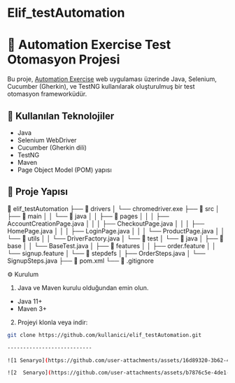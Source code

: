 # Elif_testAutomation
# 🚀 Automation Exercise Test Otomasyon Projesi

Bu proje, [Automation Exercise](https://automationexercise.com) web uygulaması üzerinde Java, Selenium, Cucumber (Gherkin), ve TestNG kullanılarak oluşturulmuş bir test otomasyon frameworküdür.

## 🧰 Kullanılan Teknolojiler

- Java
- Selenium WebDriver
- Cucumber (Gherkin dili)
- TestNG
- Maven
- Page Object Model (POM) yapısı

## 📁 Proje Yapısı

📁 elif_testAutomation
├── 📁 drivers
│   └── chromedriver.exe
├── 📁 src
│   ├── 📁 main
│   │   └── 📁 java
│   │       ├── 📁 pages
│   │       │   ├── AccountCreationPage.java
│   │       │   ├── CheckoutPage.java
│   │       │   ├── HomePage.java
│   │       │   ├── LoginPage.java
│   │       │   └── ProductPage.java
│   │       └── 📁 utils
│   │           └── DriverFactory.java
│   └── 📁 test
│       └── 📁 java
│           ├── 📁 base
│           │   └── BaseTest.java
│           ├── 📁 features
│           │   ├── order.feature
│           │   └── signup.feature
│           └── 📁 stepdefs
│               ├── OrderSteps.java
│               └── SignupSteps.java
├── 📄 pom.xml
└── 📄 .gitignore


⚙️ Kurulum

1. Java ve Maven kurulu olduğundan emin olun.
- Java 11+
- Maven 3+

2. Projeyi klonla veya indir:
```bash
git clone https://github.com/kullanici/elif_testAutomation.git

---------------------------

![1 Senaryo](https://github.com/user-attachments/assets/16d89320-3b62-4fdb-b0d5-ebc44da8f90e)

![2  Senaryo](https://github.com/user-attachments/assets/b7876c5e-4de1-460d-8871-88333182be25)

